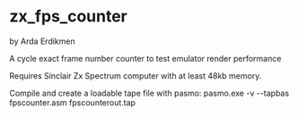 # zx_fps_counter 
by Arda Erdikmen

A cycle exact frame number counter to test emulator render performance


Requires Sinclair Zx Spectrum computer with at least 48kb memory.

Compile and create a loadable tape file with pasmo:
pasmo.exe -v --tapbas fpscounter.asm fpscounterout.tap
